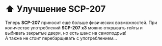 # ⬆ Улучшение SCP-207

Теперь **SCP-207** приносит ещё больше физических возможностей. При количестве употреблений **SCP-207** **х3** можно открывать гейты и выбивать закрытые двери, но есть шанс на самоподрыв!\
А также не стоит перебарщивать с употреблением...

